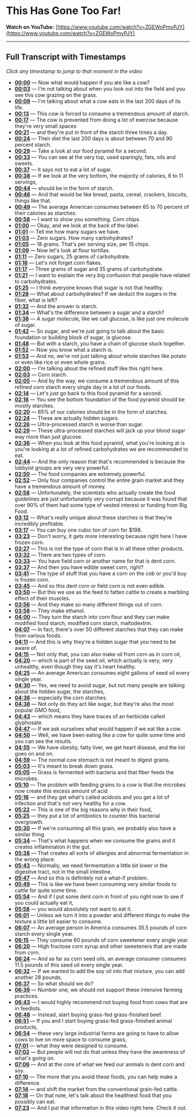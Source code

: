 # This Has Gone Too Far!

**Watch on YouTube:** [https://www.youtube.com/watch?v=ZGEWoPmvPJY](https://www.youtube.com/watch?v=ZGEWoPmvPJY)

---

## Full Transcript with Timestamps

*Click any timestamp to jump to that moment in the video*

- **[00:00](https://www.youtube.com/watch?v=ZGEWoPmvPJY&t=0s)** — Now what would happen if you ate like a cow?
- **[00:03](https://www.youtube.com/watch?v=ZGEWoPmvPJY&t=3s)** — I'm not talking about when you look out into the field and you see this cow grazing on the grass.
- **[00:09](https://www.youtube.com/watch?v=ZGEWoPmvPJY&t=9s)** — I'm talking about what a cow eats in the last 200 days of its life.
- **[00:13](https://www.youtube.com/watch?v=ZGEWoPmvPJY&t=13s)** — This cow is forced to consume a tremendous amount of starch.
- **[00:17](https://www.youtube.com/watch?v=ZGEWoPmvPJY&t=17s)** — The cow is prevented from doing a lot of exercise because they're very small spaces
- **[00:21](https://www.youtube.com/watch?v=ZGEWoPmvPJY&t=21s)** — and they're put in front of the starch three times a day.
- **[00:24](https://www.youtube.com/watch?v=ZGEWoPmvPJY&t=24s)** — Their diet the last 200 days is about between 70 and 90 percent starch.
- **[00:29](https://www.youtube.com/watch?v=ZGEWoPmvPJY&t=29s)** — Take a look at our food pyramid for a second.
- **[00:33](https://www.youtube.com/watch?v=ZGEWoPmvPJY&t=33s)** — You can see at the very top, used sparingly, fats, oils and sweets.
- **[00:37](https://www.youtube.com/watch?v=ZGEWoPmvPJY&t=37s)** — It says not to eat a lot of sugar.
- **[00:38](https://www.youtube.com/watch?v=ZGEWoPmvPJY&t=38s)** — If we look at the very bottom, the majority of calories, 6 to 11 servings,
- **[00:44](https://www.youtube.com/watch?v=ZGEWoPmvPJY&t=44s)** — should be in the form of starch.
- **[00:46](https://www.youtube.com/watch?v=ZGEWoPmvPJY&t=46s)** — And that would be like bread, pasta, cereal, crackers, biscuits, things like that.
- **[00:49](https://www.youtube.com/watch?v=ZGEWoPmvPJY&t=49s)** — The average American consumes between 65 to 70 percent of their calories as starches.
- **[00:58](https://www.youtube.com/watch?v=ZGEWoPmvPJY&t=58s)** — I want to show you something. Corn chips.
- **[01:00](https://www.youtube.com/watch?v=ZGEWoPmvPJY&t=60s)** — Okay, and we look at the back of the label.
- **[01:01](https://www.youtube.com/watch?v=ZGEWoPmvPJY&t=61s)** — Tell me how many sugars we have.
- **[01:03](https://www.youtube.com/watch?v=ZGEWoPmvPJY&t=63s)** — Zero sugars. How many carbohydrates?
- **[01:05](https://www.youtube.com/watch?v=ZGEWoPmvPJY&t=65s)** — 18 grams. That's per serving size, per 15 chips.
- **[01:09](https://www.youtube.com/watch?v=ZGEWoPmvPJY&t=69s)** — Now let's look at flour tortillas.
- **[01:11](https://www.youtube.com/watch?v=ZGEWoPmvPJY&t=71s)** — Zero sugars, 25 grams of carbohydrate.
- **[01:16](https://www.youtube.com/watch?v=ZGEWoPmvPJY&t=76s)** — Let's not forget corn flakes.
- **[01:17](https://www.youtube.com/watch?v=ZGEWoPmvPJY&t=77s)** — Three grams of sugar and 35 grams of carbohydrate.
- **[01:21](https://www.youtube.com/watch?v=ZGEWoPmvPJY&t=81s)** — I want to explain the very big confusion that people have related to carbohydrates.
- **[01:25](https://www.youtube.com/watch?v=ZGEWoPmvPJY&t=85s)** — I think everyone knows that sugar is not that healthy.
- **[01:28](https://www.youtube.com/watch?v=ZGEWoPmvPJY&t=88s)** — What about carbohydrates? If we deduct the sugars in the fiber, what is left?
- **[01:32](https://www.youtube.com/watch?v=ZGEWoPmvPJY&t=92s)** — And the answer is starch.
- **[01:34](https://www.youtube.com/watch?v=ZGEWoPmvPJY&t=94s)** — What's the difference between a sugar and a starch?
- **[01:38](https://www.youtube.com/watch?v=ZGEWoPmvPJY&t=98s)** — A sugar molecule, like we call glucose, is like just one molecule of sugar.
- **[01:42](https://www.youtube.com/watch?v=ZGEWoPmvPJY&t=102s)** — So sugar, and we're just going to talk about the basic foundation or building block of sugar, is glucose.
- **[01:48](https://www.youtube.com/watch?v=ZGEWoPmvPJY&t=108s)** — But with a starch, you have a chain of glucose stuck together.
- **[01:52](https://www.youtube.com/watch?v=ZGEWoPmvPJY&t=112s)** — Now you know what a starch is.
- **[01:53](https://www.youtube.com/watch?v=ZGEWoPmvPJY&t=113s)** — And no, we're not just talking about whole starches like potato or even like rice or even whole grains.
- **[02:00](https://www.youtube.com/watch?v=ZGEWoPmvPJY&t=120s)** — I'm talking about the refined stuff like this right here.
- **[02:03](https://www.youtube.com/watch?v=ZGEWoPmvPJY&t=123s)** — Corn starch.
- **[02:05](https://www.youtube.com/watch?v=ZGEWoPmvPJY&t=125s)** — And by the way, we consume a tremendous amount of this refined corn starch every single day in a lot of our foods.
- **[02:14](https://www.youtube.com/watch?v=ZGEWoPmvPJY&t=134s)** — Let's just go back to this food pyramid for a second.
- **[02:16](https://www.youtube.com/watch?v=ZGEWoPmvPJY&t=136s)** — You see the bottom foundation of the food pyramid should be mostly starches.
- **[02:20](https://www.youtube.com/watch?v=ZGEWoPmvPJY&t=140s)** — 65% of our calories should be in the form of starches.
- **[02:24](https://www.youtube.com/watch?v=ZGEWoPmvPJY&t=144s)** — These are actually hidden sugars.
- **[02:26](https://www.youtube.com/watch?v=ZGEWoPmvPJY&t=146s)** — Ultra-processed starch is worse than sugar.
- **[02:29](https://www.youtube.com/watch?v=ZGEWoPmvPJY&t=149s)** — These ultra-processed starches will jack up your blood sugar way more than just glucose.
- **[02:36](https://www.youtube.com/watch?v=ZGEWoPmvPJY&t=156s)** — When you look at this food pyramid, what you're looking at is you're looking at a lot of refined carbohydrates we are recommended to eat.
- **[02:44](https://www.youtube.com/watch?v=ZGEWoPmvPJY&t=164s)** — And the only reason that that's recommended is because the lobbyist groups are very very powerful.
- **[02:50](https://www.youtube.com/watch?v=ZGEWoPmvPJY&t=170s)** — The food companies are extremely powerful.
- **[02:52](https://www.youtube.com/watch?v=ZGEWoPmvPJY&t=172s)** — Only four companies control the entire grain market and they have a tremendous amount of money.
- **[02:58](https://www.youtube.com/watch?v=ZGEWoPmvPJY&t=178s)** — Unfortunately, the scientists who actually create the food guidelines are just unfortunately very corrupt because it was found that over 90% of them had some type of vested interest or funding from Big Food.
- **[03:12](https://www.youtube.com/watch?v=ZGEWoPmvPJY&t=192s)** — What's really unique about these starches is that they're incredibly profitable.
- **[03:17](https://www.youtube.com/watch?v=ZGEWoPmvPJY&t=197s)** — You can buy one cubic ton of corn for $198.
- **[03:23](https://www.youtube.com/watch?v=ZGEWoPmvPJY&t=203s)** — Don't worry, it gets more interesting because right here I have frozen corn.
- **[03:27](https://www.youtube.com/watch?v=ZGEWoPmvPJY&t=207s)** — This is not the type of corn that is in all these other products.
- **[03:32](https://www.youtube.com/watch?v=ZGEWoPmvPJY&t=212s)** — There are two types of corn.
- **[03:33](https://www.youtube.com/watch?v=ZGEWoPmvPJY&t=213s)** — You have field corn or another name for that is dent corn.
- **[03:37](https://www.youtube.com/watch?v=ZGEWoPmvPJY&t=217s)** — And then you have edible sweet corn, right?
- **[03:41](https://www.youtube.com/watch?v=ZGEWoPmvPJY&t=221s)** — The type of stuff that you have a corn on the cob or you'd buy is frozen corn.
- **[03:45](https://www.youtube.com/watch?v=ZGEWoPmvPJY&t=225s)** — And so this dent corn or field corn is not even edible.
- **[03:50](https://www.youtube.com/watch?v=ZGEWoPmvPJY&t=230s)** — But this we use as the feed to fatten cattle to create a marbling effect of their muscles.
- **[03:56](https://www.youtube.com/watch?v=ZGEWoPmvPJY&t=236s)** — And they make so many different things out of corn.
- **[03:58](https://www.youtube.com/watch?v=ZGEWoPmvPJY&t=238s)** — They make ethanol.
- **[04:00](https://www.youtube.com/watch?v=ZGEWoPmvPJY&t=240s)** — They turn the starch into corn flour and they can make modified food starch, modified corn starch, maltodextrin.
- **[04:07](https://www.youtube.com/watch?v=ZGEWoPmvPJY&t=247s)** — In fact, there's over 50 different starches that they can make from various foods.
- **[04:11](https://www.youtube.com/watch?v=ZGEWoPmvPJY&t=251s)** — And this is why they're a hidden sugar that you need to be aware of.
- **[04:15](https://www.youtube.com/watch?v=ZGEWoPmvPJY&t=255s)** — Not only that, you can also make oil from corn as in corn oil,
- **[04:20](https://www.youtube.com/watch?v=ZGEWoPmvPJY&t=260s)** — which is part of the seed oil, which actually is very, very unhealthy, even though they say it's heart healthy.
- **[04:25](https://www.youtube.com/watch?v=ZGEWoPmvPJY&t=265s)** — An average American consumes eight gallons of seed oil every single year.
- **[04:30](https://www.youtube.com/watch?v=ZGEWoPmvPJY&t=270s)** — Yes, we need to avoid sugar, but not many people are talking about the hidden sugar, the starches,
- **[04:36](https://www.youtube.com/watch?v=ZGEWoPmvPJY&t=276s)** — especially the corn starches.
- **[04:38](https://www.youtube.com/watch?v=ZGEWoPmvPJY&t=278s)** — Not only do they act like sugar, but they're also the most popular GMO food,
- **[04:43](https://www.youtube.com/watch?v=ZGEWoPmvPJY&t=283s)** — which means they have traces of an herbicide called glyphosate.
- **[04:47](https://www.youtube.com/watch?v=ZGEWoPmvPJY&t=287s)** — If we ask ourselves what would happen if we eat like a cow.
- **[04:50](https://www.youtube.com/watch?v=ZGEWoPmvPJY&t=290s)** — Well, we have been eating like a cow for quite some time and you can see the results.
- **[04:55](https://www.youtube.com/watch?v=ZGEWoPmvPJY&t=295s)** — We have obesity, fatty liver, we get heart disease, and the list goes on and on.
- **[04:59](https://www.youtube.com/watch?v=ZGEWoPmvPJY&t=299s)** — The normal cow stomach is not meant to digest grains.
- **[05:03](https://www.youtube.com/watch?v=ZGEWoPmvPJY&t=303s)** — It's meant to break down grass.
- **[05:05](https://www.youtube.com/watch?v=ZGEWoPmvPJY&t=305s)** — Grass is fermented with bacteria and that fiber feeds the microbes.
- **[05:10](https://www.youtube.com/watch?v=ZGEWoPmvPJY&t=310s)** — The problem with feeding grains to a cow is that the microbes now create this excess amount of acid
- **[05:16](https://www.youtube.com/watch?v=ZGEWoPmvPJY&t=316s)** — and they get what's called acidosis and you get a lot of infection and that's not very healthy for a cow.
- **[05:22](https://www.youtube.com/watch?v=ZGEWoPmvPJY&t=322s)** — This is one of the big reasons why in their food,
- **[05:25](https://www.youtube.com/watch?v=ZGEWoPmvPJY&t=325s)** — they put a lot of antibiotics to counter this bacterial overgrowth.
- **[05:30](https://www.youtube.com/watch?v=ZGEWoPmvPJY&t=330s)** — If we're consuming all this grain, we probably also have a similar thing.
- **[05:34](https://www.youtube.com/watch?v=ZGEWoPmvPJY&t=334s)** — That's what happens when we consume the grains and it creates inflammation in the gut.
- **[05:38](https://www.youtube.com/watch?v=ZGEWoPmvPJY&t=338s)** — That creates all sorts of allergies and abnormal fermentation in the wrong place.
- **[05:43](https://www.youtube.com/watch?v=ZGEWoPmvPJY&t=343s)** — Normally, we need fermentation a little bit lower in the digestive tract, not in the small intestine.
- **[05:47](https://www.youtube.com/watch?v=ZGEWoPmvPJY&t=347s)** — And so this is definitely not a what-if problem.
- **[05:49](https://www.youtube.com/watch?v=ZGEWoPmvPJY&t=349s)** — This is like we have been consuming very similar foods to cattle for quite some time.
- **[05:54](https://www.youtube.com/watch?v=ZGEWoPmvPJY&t=354s)** — And if I put some dent corn in front of you right now to see if you could actually eat it,
- **[05:58](https://www.youtube.com/watch?v=ZGEWoPmvPJY&t=358s)** — you would absolutely not want to eat it.
- **[06:01](https://www.youtube.com/watch?v=ZGEWoPmvPJY&t=361s)** — Unless we turn it into a powder and different things to make the texture a little bit easier to consume.
- **[06:07](https://www.youtube.com/watch?v=ZGEWoPmvPJY&t=367s)** — An average person in America consumes 35.5 pounds of corn starch every single year.
- **[06:15](https://www.youtube.com/watch?v=ZGEWoPmvPJY&t=375s)** — They consume 60 pounds of corn sweetener every single year.
- **[06:20](https://www.youtube.com/watch?v=ZGEWoPmvPJY&t=380s)** — High fructose corn syrup and other sweeteners that are made from corn.
- **[06:24](https://www.youtube.com/watch?v=ZGEWoPmvPJY&t=384s)** — And as far as corn seed oils, an average consumer consumes 11.5 pounds of this seed oil every single year.
- **[06:32](https://www.youtube.com/watch?v=ZGEWoPmvPJY&t=392s)** — If we wanted to add the soy oil into that mixture, you can add another 28 pounds.
- **[06:37](https://www.youtube.com/watch?v=ZGEWoPmvPJY&t=397s)** — So what should we do?
- **[06:39](https://www.youtube.com/watch?v=ZGEWoPmvPJY&t=399s)** — Number one, we should not support these intensive farming practices.
- **[06:43](https://www.youtube.com/watch?v=ZGEWoPmvPJY&t=403s)** — I would highly recommend not buying food from cows that are in feedlots.
- **[06:48](https://www.youtube.com/watch?v=ZGEWoPmvPJY&t=408s)** — Instead, start buying grass-fed grass-finished beef.
- **[06:51](https://www.youtube.com/watch?v=ZGEWoPmvPJY&t=411s)** — If you and I start buying grass-fed grass-finished animal products,
- **[06:54](https://www.youtube.com/watch?v=ZGEWoPmvPJY&t=414s)** — these very large industrial farms are going to have to allow cows to live on more space to consume grass,
- **[07:01](https://www.youtube.com/watch?v=ZGEWoPmvPJY&t=421s)** — what they were designed to consume.
- **[07:02](https://www.youtube.com/watch?v=ZGEWoPmvPJY&t=422s)** — But people will not do that unless they have the awareness of what's going on.
- **[07:06](https://www.youtube.com/watch?v=ZGEWoPmvPJY&t=426s)** — And at the core of what we feed our animals is dent corn and soy.
- **[07:10](https://www.youtube.com/watch?v=ZGEWoPmvPJY&t=430s)** — The more that you avoid these foods, you can help make a difference
- **[07:14](https://www.youtube.com/watch?v=ZGEWoPmvPJY&t=434s)** — and shift the market from the conventional grain-fed cattle.
- **[07:18](https://www.youtube.com/watch?v=ZGEWoPmvPJY&t=438s)** — On that note, let's talk about the healthiest food that you possibly can eat.
- **[07:23](https://www.youtube.com/watch?v=ZGEWoPmvPJY&t=443s)** — And I put that information in this video right here. Check it out.

